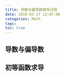 ```yaml
---
title: 导数与偏导数推导过程
date: 2018-03-27 12:07:06
categories: Math
tags:
toc: true
---
```


## 导数与偏导数
## 初等函数求导

